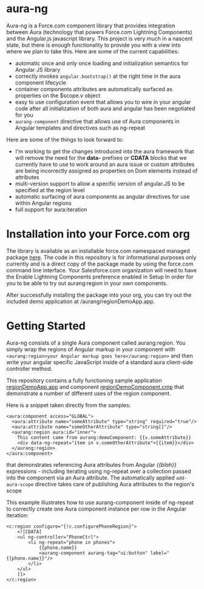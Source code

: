 aura-ng
=======
Aura-ng is a Force.com component library that provides integration between Aura (technology that powers Force.com Lightning Components) and the Angular.js javascript library. This project is very much in a nascent state, but there is enough functionality to provide you with a view into where we plan to take this. Here are some of the current capabilities:

- automatic once and only once loading and initialization semantics for Angular JS library
- correctly invokes `angular.bootstrap()` at the right time in the aura component lifecycle
- container components attributes are automatically surfaced as properties on the $scope.v object
- easy to use configuration event that allows you to wire in your angular code after all initialization of both aura and angular has been negotiated for you
- `aurang-component` directive that allows use of Aura components in Angular templates and directives such as ng-repeat

Here are some of the things to look forward to:

- I'm working to get the changes introduced into the aura framework that will remove the need for the **data-** prefixes or **CDATA** blocks that we currently have to use to work around an aura issue or custom attributes are being incorrectly assigned as properties on Dom elements instead of attributes
- multi-version support to allow a specific version of angular.JS to be specified at the region level
- automatic surfacing of aura components as angular directives for use within Angular regions
- full support for aura:iteration

Installation into your Force.com org
====================================
The library is available as an installable force.com namespaced managed package [here](https://login.salesforce.com/packaging/installPackage.apexp?p0=04to0000000K6qe). The code in this repository is for informational purposes only currently and is a direct copy of the package made by using the force.com command line interface. Your Salesforce.com organization will need to have the Enable Lightning Components preference enabled in Setup In order for you to be able to try out aurang:region in your own components.

After successfully installing the package into your org, you can try out the included demo application at /aurang/regionDemoApp.app.

Getting Started
===============
Aura-ng consists of a single Aura component called aurang:region. You simply wrap the regions of Angular markup in your component with `<aurang:region>your Angular markup goes here</aurang:region>` and then write your angular specific JavaScript inside of a standard aura client-side controller method.

This repository contains a fully functioning sample application [regionDemoApp.app](https://github.com/forcedotcom/aura-ng/blob/master/metadata/aura/regionDemoApp/regionDemoAppApplication.app) and component [regionDemoComponent.cmp](https://github.com/forcedotcom/aura-ng/blob/master/metadata/aura/regionDemo/regionDemoComponent.cmp) that demonstrate a number of different uses of the region component.

Here is a snippet taken directly from the samples:

```
<aura:component access="GLOBAL">
  <aura:attribute name="someAttribute" type="string" required="true"/>
  <aura:attribute name="someOtherAttribute" type="string[]"/>
  <aurang:region aura:id="inner">
    This content came from aurang:demoComponent: {{v.someAttribute}}
    <div data-ng-repeat="item in v.someOtherAttribute">{{item}}</div>
  </aurang:region>
</aura:component>
```
that demonstrates referencing Aura attributes from Angular *{{blah}}* expressions - including iterating using ng-repeat over a collection passed into the component via an Aura attribute. The automatically applied `add-aura-scope` directive takes care of publishing Aura attributes to the region's scope

This example illustrates how to use aurang-component inside of ng-repeat to correctly create one Aura component instance per row in the Angular iteration:

```
<c:region configure="{!c.configurePhoneRegion}">
    <![CDATA[
    <ul ng-controller="PhoneCtrl">
        <li ng-repeat="phone in phones">
            {{phone.name}}
        	<aurang-component aurang-tag="ui:button" label="{{phone.name}}"/>
        </li>
    </ul>
	]]>
</c:region>
```
